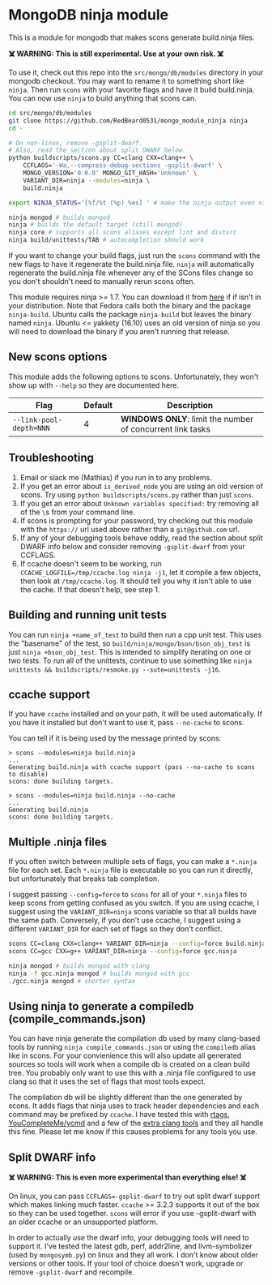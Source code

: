 # MongoDB ninja module

This is a module for mongodb that makes scons generate build.ninja files.

**☠️ WARNING: This is still experimental. Use at your own risk. ☠️**

To use it, check out this repo into the `src/mongo/db/modules` directory in
your mongodb checkout. You may want to rename it to something short like
`ninja`.  Then run `scons` with your favorite flags and have it build
build.ninja. You can now use `ninja` to build anything that scons can.

```bash
cd src/mongo/db/modules
git clone https://github.com/RedBeard0531/mongo_module_ninja ninja
cd -

# On non-linux, remove -gsplit-dwarf.
# Also, read the section about split DWARF below.
python buildscripts/scons.py CC=clang CXX=clang++ \
    CCFLAGS='-Wa,--compress-debug-sections -gsplit-dwarf' \
    MONGO_VERSION='0.0.0' MONGO_GIT_HASH='unknown' \
    VARIANT_DIR=ninja --modules=ninja \
    build.ninja

export NINJA_STATUS='[%f/%t (%p) %es] ' # make the ninja output even nicer

ninja mongod # builds mongod
ninja # builds the default target (still mongod)
ninja core # supports all scons aliases except lint and distsrc
ninja build/unittests/TAB # autocompletion should work
```

If you want to change your build flags, just run the `scons` command with the
new flags to have it regenerate the build.ninja file. `ninja` will
automatically regenerate the build.ninja file whenever any of the SCons files
change so you don't shouldn't need to manually rerun scons often.

This module requires ninja >= 1.7. You can download it from
[here](https://github.com/ninja-build/ninja/releases)
if if isn't in your distribution. Note that Fedora calls both the binary and the
package `ninja-build`. Ubuntu calls the package `ninja-build` but leaves the
binary named `ninja`. Ubuntu <= yakkety (16.10) uses an old version of ninja so
you will need to download the binary if you aren't running that release.

## New scons options

This module adds the following options to scons. Unfortunately, they won't show
up with `--help` so they are documented here.

| Flag | Default | Description |
| ---- | ------- | ----------- |
| `--link-pool-depth=NNN` | 4 | **WINDOWS ONLY**: limit the number of concurrent link tasks |

## Troubleshooting

1. Email or slack me (Mathias) if you run in to any problems.
1. If you get an error about `is_derived_node` you are using an old version of
   scons. Try using `python buildscripts/scons.py` rather than just `scons`.
1. If you get an error about `Unknown variables specified:` try removing all of
   the `\`s from your command line.
1. If scons is prompting for your password, try checking out this module with
   the `https://` url used above rather than a `git@github.com` url.
1. If any of your debugging tools behave oddly, read the section about split
   DWARF info below and consider removing `-gsplit-dwarf` from your CCFLAGS.
1. If ccache doesn't seem to be working, run `CCACHE_LOGFILE=/tmp/ccache.log
   ninja -j1`, let it compile a few objects, then look at
   `/tmp/ccache.log`. It should tell you why it isn't able to use the cache. If
   that doesn't help, see step 1.

## Building and running unit tests

You can run `ninja +name_of_test` to build then run a cpp unit test. This uses
the "basename" of the test, so `build/ninja/mongo/bson/bson_obj_test` is just
`ninja +bson_obj_test`. This is intended to simplify iterating on one or two
tests. To run all of the unittests, continue to use something like `ninja
unittests && buildscripts/resmoke.py --sute=unittests -j16`.

## ccache support

If you have `ccache` installed and on your path, it will be used automatically.
If you have it installed but don't want to use it, pass `--no-cache` to scons.

You can tell if it is being used by the message printed by scons:

```
> scons --modules=ninja build.ninja
...
Generating build.ninja with ccache support (pass --no-cache to scons to disable)
scons: done building targets.

> scons --modules=ninja build.ninja --no-cache
...
Generating build.ninja
scons: done building targets.
```

## Multiple .ninja files

If you often switch between multiple sets of flags, you can make a `*.ninja`
file for each set. Each `*.ninja` file is executable so you can run it directly,
but unfortunately that breaks tab completion.

I suggest passing `--config=force` to `scons` for all of your `*.ninja` files to
keep scons from getting confused as you switch.  If you are using ccache, I
suggest using the `VARIANT_DIR=ninja` scons variable so that all builds have the
same path. Conversely, if you don't use ccache, I suggest using a different
`VARIANT_DIR` for each set of flags so they don't conflict.

```bash
scons CC=clang CXX=clang++ VARIANT_DIR=ninja --config=force build.ninja
scons CC=gcc CXX=g++ VARIANT_DIR=ninja --config=force gcc.ninja

ninja mongod # builds mongod with clang
ninja -f gcc.ninja mongod # builds mongod with gcc
./gcc.ninja mongod # shorter syntax
```

## Using ninja to generate a compiledb (compile_commands.json)

You can have ninja generate the compilation db used by many clang-based tools by
running `ninja compile_commands.json` or using the `compiledb` alias like in
scons. For your convienience this will also update all generated sources so
tools will work when a compile db is created on a clean build tree. You probably
only want to use this with a .ninja file configured to use clang so that it uses
the set of flags that most tools expect.

The compilation db will be slightly different than the one generated by scons.
It adds flags that ninja uses to track header dependencies and each command may
be prefixed by `ccache`. I have tested this with
[rtags](https://github.com/Andersbakken/rtags),
[YouCompleteMe/ycmd](https://valloric.github.io/YouCompleteMe/) and a few of the
[extra clang tools](http://clang.llvm.org/extra/) and they all handle this fine.
Please let me know if this causes problems for any tools you use.

## Split DWARF info

**☠️ WARNING: This is even more experimental than everything else! ☠️**

On linux, you can pass `CCFLAGS=-gsplit-dwarf` to try out split dwarf support
which makes linking much faster. `ccache` >= 3.2.3 supports it out of the box so
they can be used together. `scons` will error if you use -gsplit-dwarf with an
older ccache or an unsupported platform.

In order to actually *use* the dwarf info, your debugging tools will need to
support it. I've tested the latest gdb, perf, addr2line, and llvm-symbolizer
(used by `mongosymb.py`) on linux and they all work. I don't know about older
versions or other tools. If your tool of choice doesn't work, upgrade or remove
`-gsplit-dwarf` and recompile.

<!-- vim: set tw=80 : -->
